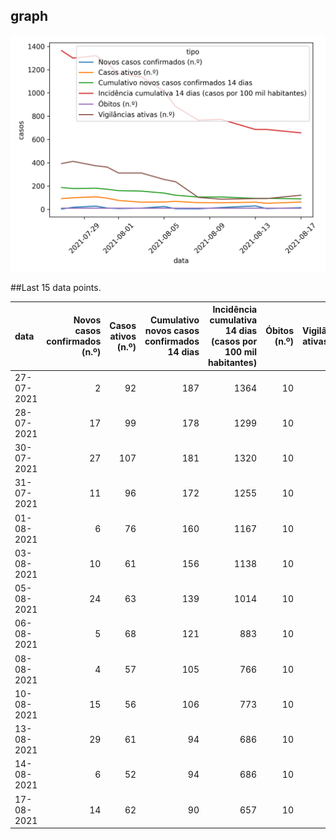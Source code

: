 ## graph

![](time-series.png)

##Last 15 data points.

| data       |   Novos casos confirmados (n.º) |   Casos ativos (n.º) |   Cumulativo novos casos confirmados 14 dias |   Incidência cumulativa 14 dias (casos por 100 mil habitantes) |   Óbitos (n.º) |   Vigilâncias ativas (n.º) |
|:-----------|--------------------------------:|---------------------:|---------------------------------------------:|---------------------------------------------------------------:|---------------:|---------------------------:|
| 27-07-2021 |                               2 |                   92 |                                          187 |                                                           1364 |             10 |                        393 |
| 28-07-2021 |                              17 |                   99 |                                          178 |                                                           1299 |             10 |                        412 |
| 30-07-2021 |                              27 |                  107 |                                          181 |                                                           1320 |             10 |                        374 |
| 31-07-2021 |                              11 |                   96 |                                          172 |                                                           1255 |             10 |                        363 |
| 01-08-2021 |                               6 |                   76 |                                          160 |                                                           1167 |             10 |                        312 |
| 03-08-2021 |                              10 |                   61 |                                          156 |                                                           1138 |             10 |                        312 |
| 05-08-2021 |                              24 |                   63 |                                          139 |                                                           1014 |             10 |                        256 |
| 06-08-2021 |                               5 |                   68 |                                          121 |                                                            883 |             10 |                        237 |
| 08-08-2021 |                               4 |                   57 |                                          105 |                                                            766 |             10 |                        102 |
| 10-08-2021 |                              15 |                   56 |                                          106 |                                                            773 |             10 |                         87 |
| 13-08-2021 |                              29 |                   61 |                                           94 |                                                            686 |             10 |                         92 |
| 14-08-2021 |                               6 |                   52 |                                           94 |                                                            686 |             10 |                         92 |
| 17-08-2021 |                              14 |                   62 |                                           90 |                                                            657 |             10 |                        121 |